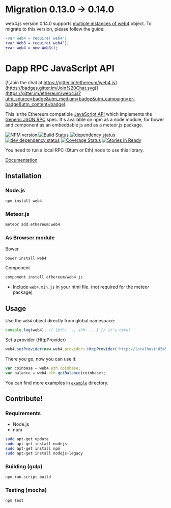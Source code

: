 # Migration 0.13.0 -> 0.14.0

web4.js version 0.14.0 supports [multiple instances of web4](https://github.com/ethereum/web4.js/issues/297) object.
To migrate to this version, please follow the guide:

```diff
-var web4 = require('web4');
+var Web3 = require('web4');
+var web4 = new Web3();
```


# Dapp RPC JavaScript API

[![Join the chat at https://gitter.im/ethereum/web4.js](https://badges.gitter.im/Join%20Chat.svg)](https://gitter.im/ethereum/web4.js?utm_source=badge&utm_medium=badge&utm_campaign=pr-badge&utm_content=badge)

This is the Ethereum compatible [JavaScript API](https://github.com/ethereum/wiki/wiki/JavaScript-API)
which implements the [Generic JSON RPC](https://github.com/ethereum/wiki/wiki/JSON-RPC) spec. It's available on npm as a node module, for bower and component as an embeddable js and as a meteor.js package.

[![NPM version][npm-image]][npm-url] [![Build Status][travis-image]][travis-url] [![dependency status][dep-image]][dep-url] [![dev dependency status][dep-dev-image]][dep-dev-url] [![Coverage Status][coveralls-image]][coveralls-url] [![Stories in Ready][waffle-image]][waffle-url]

<!-- [![browser support](https://ci.testling.com/ethereum/ethereum.js.png)](https://ci.testling.com/ethereum/ethereum.js) -->

You need to run a local RPC (Qtum or Eth) node to use this library.

[Documentation](https://github.com/ethereum/wiki/wiki/JavaScript-API)

## Installation

### Node.js

```bash
npm install web4
```

### Meteor.js

```bash
meteor add ethereum:web4
```

### As Browser module
Bower

```bash
bower install web4
```

Component

```bash
component install ethereum/web4.js
```

* Include `web4.min.js` in your html file. (not required for the meteor package)

## Usage
Use the `web4` object directly from global namespace:

```js
console.log(web4); // {eth: .., shh: ...} // it's here!
```

Set a provider (HttpProvider)

```js
web4.setProvider(new web4.providers.HttpProvider('http://localhost:8545'));
```

There you go, now you can use it:

```js
var coinbase = web4.eth.coinbase;
var balance = web4.eth.getBalance(coinbase);
```

You can find more examples in [`example`](https://github.com/ethereum/web4.js/tree/master/example) directory.


## Contribute!

### Requirements

* Node.js
* npm

```bash
sudo apt-get update
sudo apt-get install nodejs
sudo apt-get install npm
sudo apt-get install nodejs-legacy
```

### Building (gulp)

```bash
npm run-script build
```


### Testing (mocha)

```bash
npm test
```

[npm-image]: https://badge.fury.io/js/web4.png
[npm-url]: https://npmjs.org/package/web4
[travis-image]: https://travis-ci.org/ethereum/web4.js.svg
[travis-url]: https://travis-ci.org/ethereum/web4.js
[dep-image]: https://david-dm.org/ethereum/web4.js.svg
[dep-url]: https://david-dm.org/ethereum/web4.js
[dep-dev-image]: https://david-dm.org/ethereum/web4.js/dev-status.svg
[dep-dev-url]: https://david-dm.org/ethereum/web4.js#info=devDependencies
[coveralls-image]: https://coveralls.io/repos/ethereum/web4.js/badge.svg?branch=master
[coveralls-url]: https://coveralls.io/r/ethereum/web4.js?branch=master
[waffle-image]: https://badge.waffle.io/ethereum/web4.js.svg?label=ready&title=Ready
[waffle-url]: https://waffle.io/ethereum/web4.js

